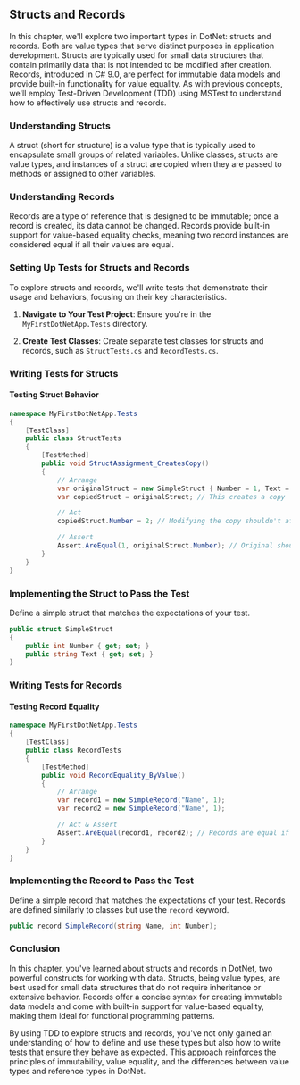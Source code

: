 ## Structs and Records

In this chapter, we'll explore two important types in DotNet: structs and records. Both are value types that serve distinct purposes in application development. Structs are typically used for small data structures that contain primarily data that is not intended to be modified after creation. Records, introduced in C# 9.0, are perfect for immutable data models and provide built-in functionality for value equality. As with previous concepts, we'll employ Test-Driven Development (TDD) using MSTest to understand how to effectively use structs and records.

### Understanding Structs

A struct (short for structure) is a value type that is typically used to encapsulate small groups of related variables. Unlike classes, structs are value types, and instances of a struct are copied when they are passed to methods or assigned to other variables.

### Understanding Records

Records are a type of reference that is designed to be immutable; once a record is created, its data cannot be changed. Records provide built-in support for value-based equality checks, meaning two record instances are considered equal if all their values are equal.

### Setting Up Tests for Structs and Records

To explore structs and records, we'll write tests that demonstrate their usage and behaviors, focusing on their key characteristics.

1. **Navigate to Your Test Project**: Ensure you're in the `MyFirstDotNetApp.Tests` directory.

2. **Create Test Classes**: Create separate test classes for structs and records, such as `StructTests.cs` and `RecordTests.cs`.

### Writing Tests for Structs

#### Testing Struct Behavior

```csharp
namespace MyFirstDotNetApp.Tests
{
    [TestClass]
    public class StructTests
    {
        [TestMethod]
        public void StructAssignment_CreatesCopy()
        {
            // Arrange
            var originalStruct = new SimpleStruct { Number = 1, Text = "Original" };
            var copiedStruct = originalStruct; // This creates a copy

            // Act
            copiedStruct.Number = 2; // Modifying the copy shouldn't affect the original

            // Assert
            Assert.AreEqual(1, originalStruct.Number); // Original should remain unchanged
        }
    }
}
```

### Implementing the Struct to Pass the Test

Define a simple struct that matches the expectations of your test.

```csharp
public struct SimpleStruct
{
    public int Number { get; set; }
    public string Text { get; set; }
}
```

### Writing Tests for Records

#### Testing Record Equality

```csharp
namespace MyFirstDotNetApp.Tests
{
    [TestClass]
    public class RecordTests
    {
        [TestMethod]
        public void RecordEquality_ByValue()
        {
            // Arrange
            var record1 = new SimpleRecord("Name", 1);
            var record2 = new SimpleRecord("Name", 1);

            // Act & Assert
            Assert.AreEqual(record1, record2); // Records are equal if their values are equal
        }
    }
}
```

### Implementing the Record to Pass the Test

Define a simple record that matches the expectations of your test. Records are defined similarly to classes but use the `record` keyword.

```csharp
public record SimpleRecord(string Name, int Number);
```

### Conclusion

In this chapter, you've learned about structs and records in DotNet, two powerful constructs for working with data. Structs, being value types, are best used for small data structures that do not require inheritance or extensive behavior. Records offer a concise syntax for creating immutable data models and come with built-in support for value-based equality, making them ideal for functional programming patterns.

By using TDD to explore structs and records, you've not only gained an understanding of how to define and use these types but also how to write tests that ensure they behave as expected. This approach reinforces the principles of immutability, value equality, and the differences between value types and reference types in DotNet.
